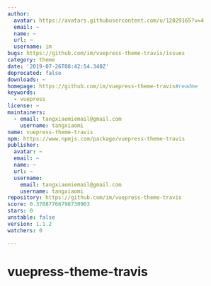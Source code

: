 ```yaml
---
author:
  avatar: https://avatars.githubusercontent.com/u/12029165?v=4
  email: ~
  name: ~
  url: ~
  username: im
bugs: https://github.com/im/vuepress-theme-travis/issues
category: theme
date: '2019-07-26T08:42:54.340Z'
deprecated: false
downloads: ~
homepage: https://github.com/im/vuepress-theme-travis#readme
keywords:
  - vuepress
license: ~
maintainers:
  - email: tangxiaomiemail@gmail.com
    username: tangxiaomi
name: vuepress-theme-travis
npm: https://www.npmjs.com/package/vuepress-theme-travis
publisher:
  avatar: ~
  email: ~
  name: ~
  url: ~
  username:
    email: tangxiaomiemail@gmail.com
    username: tangxiaomi
repository: https://github.com/im/vuepress-theme-travis
score: 0.37087766798730903
stars: 0
unstable: false
version: 1.1.2
watchers: 0

---
```


# vuepress-theme-travis
